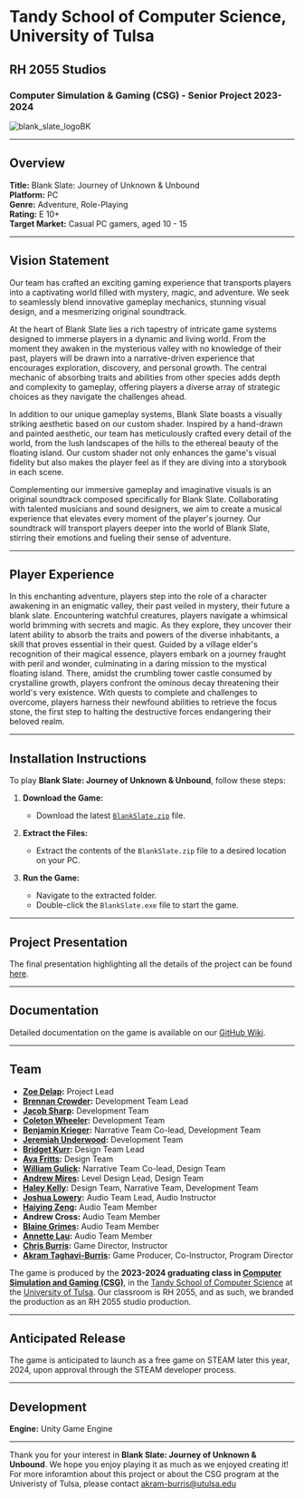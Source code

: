 # Tandy School of Computer Science, University of Tulsa
## RH 2055 Studios
### Computer Simulation & Gaming (CSG) - Senior Project 2023-2024
![blank_slate_logoBK](https://raw.githubusercontent.com/wiki/CSG-4013/23-24-Production-Wiki-Public/images/BlankSlate-Logo.png)

---

## Overview
**Title:** Blank Slate: Journey of Unknown & Unbound  
**Platform:** PC  
**Genre:** Adventure, Role-Playing  
**Rating:** E 10+  
**Target Market:** Casual PC gamers, aged 10 - 15

---

## Vision Statement
Our team has crafted an exciting gaming experience that transports players into a captivating world filled with mystery, magic, and adventure. We seek to seamlessly blend innovative gameplay mechanics, stunning visual design, and a mesmerizing original soundtrack.

At the heart of Blank Slate lies a rich tapestry of intricate game systems designed to immerse players in a dynamic and living world. From the moment they awaken in the mysterious valley with no knowledge of their past, players will be drawn into a narrative-driven experience that encourages exploration, discovery, and personal growth. The central mechanic of absorbing traits and abilities from other species adds depth and complexity to gameplay, offering players a diverse array of strategic choices as they navigate the challenges ahead.

In addition to our unique gameplay systems, Blank Slate boasts a visually striking aesthetic based on our custom shader. Inspired by a hand-drawn and painted aesthetic, our team has meticulously crafted every detail of the world, from the lush landscapes of the hills to the ethereal beauty of the floating island. Our custom shader not only enhances the game's visual fidelity but also makes the player feel as if they are diving into a storybook in each scene.

Complementing our immersive gameplay and imaginative visuals is an original soundtrack composed specifically for Blank Slate. Collaborating with talented musicians and sound designers, we aim to create a musical experience that elevates every moment of the player's journey. Our soundtrack will transport players deeper into the world of Blank Slate, stirring their emotions and fueling their sense of adventure.

---

## Player Experience
In this enchanting adventure, players step into the role of a character awakening in an enigmatic valley, their past veiled in mystery, their future a blank slate. Encountering watchful creatures, players navigate a whimsical world brimming with secrets and magic. As they explore, they uncover their latent ability to absorb the traits and powers of the diverse inhabitants, a skill that proves essential in their quest. Guided by a village elder's recognition of their magical essence, players embark on a journey fraught with peril and wonder, culminating in a daring mission to the mystical floating island. There, amidst the crumbling tower castle consumed by crystalline growth, players confront the ominous decay threatening their world's very existence. With quests to complete and challenges to overcome, players harness their newfound abilities to retrieve the focus stone, the first step to halting the destructive forces endangering their beloved realm.

---

## Installation Instructions
To play **Blank Slate: Journey of Unknown & Unbound**, follow these steps:

1. **Download the Game:** 
   - Download the latest [`BlankSlate.zip`](https://github.com/CSG-4013/23-24-Production-Wiki-Public/blob/main/BlankSlateFinalBuild.zip) file.

2. **Extract the Files:**
   - Extract the contents of the `BlankSlate.zip` file to a desired location on your PC.

3. **Run the Game:**
   - Navigate to the extracted folder.
   - Double-click the `BlankSlate.exe` file to start the game.

---

## Project Presentation
The final presentation highlighting all the details of the project can be found [here](https://github.com/CSG-4013/23-24-Production-Wiki-Public/blob/main/BlankSlate-Prez-April2024.pptx).

---

## Documentation
Detailed documentation on the game is available on our [GitHub Wiki](https://github.com/CSG-4013/23-24-Production-Wiki-Public/wiki).

---

## Team
- **[Zoe Delap](https://www.linkedin.com/in/zoedelap/):** Project Lead
- **[Brennan Crowder](https://www.linkedin.com/in/brennan-crowder/):** Development Team Lead
- **[Jacob Sharp](https://www.linkedin.com/in/jacob-sharp-1195742b3/):** Development Team
- **[Coleton Wheeler](https://www.linkedin.com/in/coleton-wheeler/):** Development Team
- **[Benjamin Krieger](https://www.linkedin.com/in/benjamin-krieger-72708b201/):** Narrative Team Co-lead, Development Team
- **[Jeremiah Underwood](https://www.linkedin.com/in/jeremiah-underwood-840285189/):** Development Team
- **[Bridget Kurr](https://www.linkedin.com/in/bridget-kurr/):** Design Team Lead
- **[Ava Fritts](https://www.linkedin.com/in/avanfritts/):** Design Team
- **[William Gulick](https://www.linkedin.com/in/william-g-733a37126/):** Narrative Team Co-lead, Design Team
- **[Andrew Mires](https://www.linkedin.com/in/andrew-mires-704a18204/):** Level Design Lead, Design Team
- **[Haley Kelly](https://www.linkedin.com/in/haley-kelly-b278a51ba/):** Design Team, Narrative Team, Development Team
- **[Joshua Lowery](https://www.linkedin.com/in/joshua-lowery-974b9b307/):** Audio Team Lead, Audio Instructor
- **[Haiying Zeng](https://www.linkedin.com/in/haiying-zeng/):** Audio Team Member
- **Andrew Cross:** Audio Team Member
- **[Blaine Grimes](https://www.linkedin.com/in/blaine-grimes-940729224/):** Audio Team Member
- **[Annette Lau](https://www.linkedin.com/in/annette-lau-12a688255/):** Audio Team Member
- **[Chris Burris](https://www.linkedin.com/in/chris-burris-7abb22a5/):** Game Director, Instructor
- **[Akram Taghavi-Burris](https://www.linkedin.com/in/akram-taghavi-burris/):** Game Producer, Co-Instructor, Program Director

The game is produced by the **2023-2024 graduating class in [Computer Simulation and Gaming (CSG)](https://utulsa.edu/programs/computer-simulation-gaming/)**, in the [Tandy School of Computer Science](https://utulsa.edu/academics/engineering-computer-science/departments/computer-science/) at the [University of Tulsa](https://utulsa.edu/). Our classroom is RH 2055, and as such, we branded the production as an RH 2055 studio production.

---

## Anticipated Release
The game is anticipated to launch as a free game on STEAM later this year, 2024, upon approval through the STEAM developer process.

---

## Development
**Engine:** Unity Game Engine

---

Thank you for your interest in **Blank Slate: Journey of Unknown & Unbound**. We hope you enjoy playing it as much as we enjoyed creating it!
For more inforamtion about this project or about the CSG program at the Univeristy of Tulsa, please contact [akram-burris@utulsa.edu](mailto:akram-burris@utulsa.edu)
